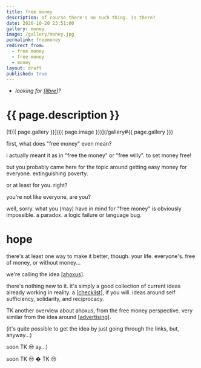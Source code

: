 ```yaml
---
title: free money
description: of course there's no such thing. is there?
date: 2020-10-20 23:51:00
gallery: money
image: /gallery/money.jpg
permalink: freemoney
redirect_from:
  - free money
  - free-money
  - money
layout: draft
published: true
---
```


- _looking for [[libre](/libre)]?_

# {{ page.description }}

[![{{ page.gallery }}]({{ page.image }})](/gallery#{{ page.gallery }})

first, what does "free money" even mean?

i actually meant it as in "free the money" or "free willy". to set money free!

but you probably came here for the topic around getting easy money for everyone. extinguishing poverty.

or at least for you. right?

you're not like everyone, are you?

well, sorry. what you (may) have in mind for "free money" is obviously impossible. a paradox. a logic failure or language bug.

# hope

there's at least one way to make it better, though. your life. everyone's. free of money, or without money...

we're calling the idea [[ahoxus](/ahoxus)].

there's nothing new to it. it's simply a good collection of current ideas already working in reality. a [[checklist](/checklist)], if you will. ideas around self sufficiency, solidarity, and reciprocacy.

TK another overview about ahoxus, from the free money perspective. very similar from the idea around [[advertising](/ads)].

(it's quite possible to get the idea by just going through the links, but, anyway...)

soon TK 😒
ay...)

soon TK 😒
�
 TK 😒
